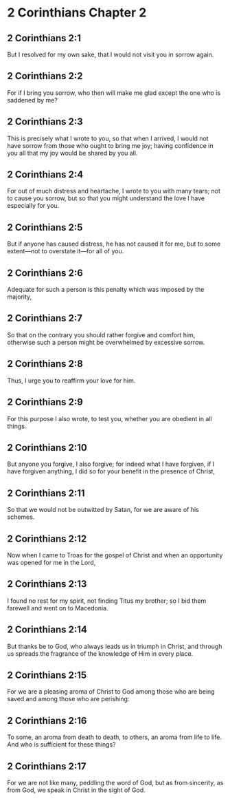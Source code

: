 # 2 Corinthians Chapter 2

## 2 Corinthians 2:1

But I resolved for my own sake, that I would not visit you in sorrow again.

## 2 Corinthians 2:2

For if I bring you sorrow, who then will make me glad except the one who is saddened by me?

## 2 Corinthians 2:3

This is precisely what I wrote to you, so that when I arrived, I would not have sorrow from those who ought to bring me joy; having confidence in you all that my joy would be shared by you all.

## 2 Corinthians 2:4

For out of much distress and heartache, I wrote to you with many tears; not to cause you sorrow, but so that you might understand the love I have especially for you.

## 2 Corinthians 2:5

But if anyone has caused distress, he has not caused it for me, but to some extent—not to overstate it—for all of you.

## 2 Corinthians 2:6

Adequate for such a person is this penalty which was imposed by the majority,

## 2 Corinthians 2:7

So that on the contrary you should rather forgive and comfort him, otherwise such a person might be overwhelmed by excessive sorrow.

## 2 Corinthians 2:8

Thus, I urge you to reaffirm your love for him.

## 2 Corinthians 2:9

For this purpose I also wrote, to test you, whether you are obedient in all things.

## 2 Corinthians 2:10

But anyone you forgive, I also forgive; for indeed what I have forgiven, if I have forgiven anything, I did so for your benefit in the presence of Christ,

## 2 Corinthians 2:11

So that we would not be outwitted by Satan, for we are aware of his schemes.

## 2 Corinthians 2:12

Now when I came to Troas for the gospel of Christ and when an opportunity was opened for me in the Lord,

## 2 Corinthians 2:13

I found no rest for my spirit, not finding Titus my brother; so I bid them farewell and went on to Macedonia.

## 2 Corinthians 2:14

But thanks be to God, who always leads us in triumph in Christ, and through us spreads the fragrance of the knowledge of Him in every place.

## 2 Corinthians 2:15

For we are a pleasing aroma of Christ to God among those who are being saved and among those who are perishing:

## 2 Corinthians 2:16

To some, an aroma from death to death, to others, an aroma from life to life. And who is sufficient for these things?

## 2 Corinthians 2:17

For we are not like many, peddling the word of God, but as from sincerity, as from God, we speak in Christ in the sight of God.
